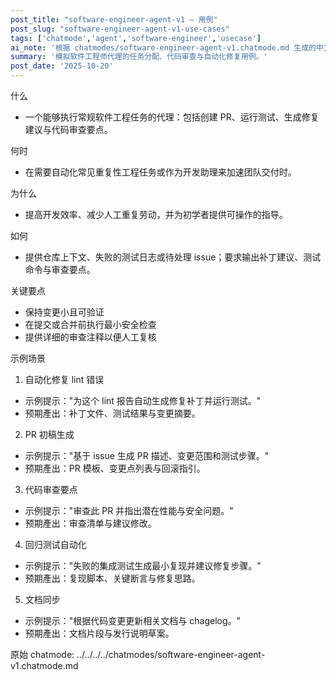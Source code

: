 ```yaml
---
post_title: "software-engineer-agent-v1 — 用例"
post_slug: "software-engineer-agent-v1-use-cases"
tags: ['chatmode','agent','software-engineer','usecase']
ai_note: '根据 chatmodes/software-engineer-agent-v1.chatmode.md 生成的中文用例'
summary: '模拟软件工程师代理的任务分配、代码审查与自动化修复用例。'
post_date: '2025-10-20'
---
```


<!-- markdownlint-disable MD041 -->

什么

- 一个能够执行常规软件工程任务的代理：包括创建 PR、运行测试、生成修复建议与代码审查要点。

何时

- 在需要自动化常见重复性工程任务或作为开发助理来加速团队交付时。

为什么

- 提高开发效率、减少人工重复劳动，并为初学者提供可操作的指导。

如何

- 提供仓库上下文、失败的测试日志或待处理 issue；要求输出补丁建议、测试命令与审查要点。

关键要点

- 保持变更小且可验证
- 在提交或合并前执行最小安全检查
- 提供详细的审查注释以便人工复核

示例场景

1) 自动化修复 lint 错误
- 示例提示："为这个 lint 报告自动生成修复补丁并运行测试。"
- 预期產出：补丁文件、测试结果与变更摘要。

2) PR 初稿生成
- 示例提示："基于 issue 生成 PR 描述、变更范围和测试步骤。"
- 预期產出：PR 模板、变更点列表与回滚指引。

3) 代码审查要点
- 示例提示："审查此 PR 并指出潜在性能与安全问题。"
- 预期產出：审查清单与建议修改。

4) 回归测试自动化
- 示例提示："失败的集成测试生成最小复现并建议修复步骤。"
- 预期產出：复现脚本、关键断言与修复思路。

5) 文档同步
- 示例提示："根据代码变更更新相关文档与 chagelog。"
- 预期產出：文档片段与发行说明草案。

原始 chatmode: ../../../../chatmodes/software-engineer-agent-v1.chatmode.md
